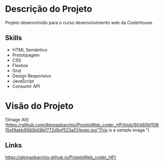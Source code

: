 # Descrição do Projeto 
Projeto desenvolvido para o curso desenvolvimento web  da Coderhouse.

## Skills 
* HTML Semântico
* Prototipagem
* CSS
* Flexbox
* Grid
* Design Responsivo
* JavaScript
* Consumir API


# Visão do Projeto
![Image Alt](https://github.com/Alemasbarchio/ProjetoWeb_coder_HP/blob/90480bf10615ef9abb9580b08bf772d5ef523a51/teste.jpg"This is a sample image.")

## Links
https://alemasbarchio.github.io/ProjetoWeb_coder_HP/


